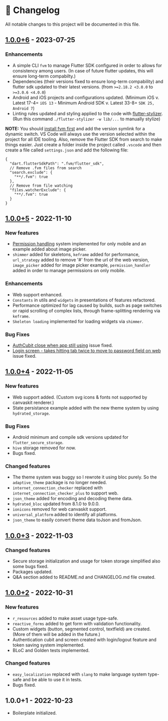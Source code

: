# :newspaper: Changelog

All notable changes to this project will be documented in this file.

## [1.0.0+6](https://github.com/fikretsengul/flutter_advanced_boilerplate/compare/526ae91..XXXXXXX) - 2023-07-25

### Enhancements

- A simple CLI `fvm` to manage Flutter SDK configured in order to allows for consistency among users. (In case of future flutter updates, this will ensure long-term compabilty.)
- Dependencies (their versions fixed to ensure long-term compability) and flutter sdk updated to their latest versions. (from `>=2.18.2 <3.0.0` to `>=3.0.6 <4.0.0`)
- Android and iOS projects and configurations updated. (Minimum iOS v. Latest 17-4= `iOS 13` - Minimum Android SDK v. Latest 33-8= `SDK 25, Android 7`)
- Linting rules updated and styling applied to the code with [flutter-stylizer](https://github.com/gmlewis/go-flutter-stylizer). (Run this command `./flutter-stylizer -w lib/...` to manually stylize)

**NOTE:** You should [install fvm first](https://fvm.app/docs/getting_started/installation) and add the version symlink for a dynamic switch. VS Code will always use the version selected within the project for all IDE tooling. Also, remove the Flutter SDK from search to make things easier. Just create a folder inside the project called `.vscode` and then create a file called `settings.json` and add the following file:
```
{
  "dart.flutterSdkPath": ".fvm/flutter_sdk",
  // Remove .fvm files from search
  "search.exclude": {
    "**/.fvm": true
  },
  // Remove from file watching
  "files.watcherExclude": {
    "**/.fvm": true
  }
}
```

## [1.0.0+5](https://github.com/fikretsengul/flutter_advanced_boilerplate/compare/b26dbb2..526ae91) - 2022-11-10

### New features

- [Permission handling](https://github.com/fikretsengul/flutter_advanced_boilerplate/issues/14) system implemented for only mobile and an example added about image picker.
- `shimmer` added for skeletons, `keframe` added for performance, `url_strategy` added to remove '#' from the url of the web version, `image_picker` added for image picker example, `permission_handler` added in order to manage permissions on only mobile.

### Enhancements

- Web support enhanced.
- `Constants` in utils and `widgets` in presentations of features refactored.
- Performance optimized for lag caused by builds, such as page switches or rapid scrolling of complex lists, through frame-splitting rendering via `keframe`.
- `Skeleton loading` implemented for loading widgets via `shimmer`.

### Bug Fixes

- [AuthCubit close when app still using](https://github.com/fikretsengul/flutter_advanced_boilerplate/issues/12) issue fixed.
- [Login screen - takes hitting tab twice to move to password field on web](https://github.com/fikretsengul/flutter_advanced_boilerplate/issues/9) issue fixed.

## [1.0.0+4](https://github.com/fikretsengul/flutter_advanced_boilerplate/compare/aa4432a..b26dbb2) - 2022-11-05

### New features

- Web support added. (Custom svg icons & fonts not supported by canvaskit renderer.)
- State persistance example added with the new theme system by using `hydrated_storage`.

### Bug Fixes

- Android minimum and compile sdk versions updated for `flutter_secure_storage`.
- `hive` storage removed for now.
- Bugs fixed.

### Changed features

- The theme system was buggy so I rewrote it using bloc purely. So the `adaptive_theme` package is no longer needed.
- `internet_connection_checker` replaced with `internet_connection_checker_plus` to support web.
- `json_theme` added for encoding and decoding theme data.
- `hydrated_bloc` updated from 8.1.0 to 9.0.0.
- `ionicons` removed for web canvaskit support.
- `universal_platform` added to identify all platforms.
- `json_theme` to easily convert theme data toJson and fromJson.

## [1.0.0+3](https://github.com/fikretsengul/flutter_advanced_boilerplate/compare/b8bb7bf..aa4432a) - 2022-11-03

### Changed features

- Secure storage initialization and usage for token storage simplified also some bugs fixed.
- Packages updated.
- Q&A section added to README.nd and CHANGELOG.md file created.

## [1.0.0+2](https://github.com/fikretsengul/flutter_advanced_boilerplate/compare/4e68479..b8bb7bf) - 2022-10-31

### New features

- `r_resources` added to make asset usage type-safe.
- `reactive_forms` added to get form with validation functionality.
- Custom widgets (button, segmented control, textfield) are created. (More of them will be added in the future.)
- Authentication cubit and screen created with login/logout feature and token saving system implemented.
- BLoC and Golden tests implemented.

### Changed features

- `easy_localization` replaced with `slang` to make language system type-safe and be able to use it in tests.
- Bugs fixed.

## 1.0.0+1 - 2022-10-23

- Boilerplate initialized.
